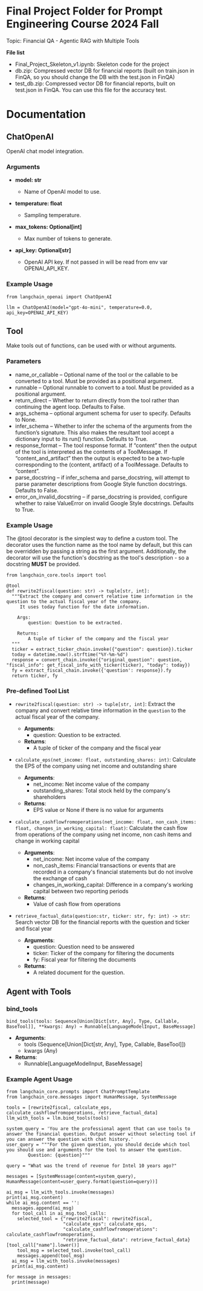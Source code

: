 # Final Project Folder for Prompt Engineering Course 2024 Fall

Topic: Financial QA - Agentic RAG with Multiple Tools

**File list**
- Final_Project_Skeleton_v1.ipynb: Skeleton code for the project
- db.zip: Compressed vector DB for financial reports (built on train.json in FinQA, so you should change the DB with the test.json in FinQA)
- test_db.zip: Compressed vector DB for financial reports, built on test.json in FinQA. You can use this file for the accuracy test.

# Documentation

## ChatOpenAI

OpenAI chat model integration.

### Arguments

- **model: str**

  - Name of OpenAI model to use.

- **temperature: float**

  - Sampling temperature.

- **max_tokens: Optional[int]**

  - Max number of tokens to generate.

- **api_key: Optional[str]**

  - OpenAI API key. If not passed in will be read from env var OPENAI_API_KEY.

### Example Usage

```
from langchain_openai import ChatOpenAI

llm = ChatOpenAI(model="gpt-4o-mini", temperature=0.0, api_key=OPENAI_API_KEY)
```

## Tool

Make tools out of functions, can be used with or without arguments.

### Parameters

- name_or_callable – Optional name of the tool or the callable to be converted to a tool. Must be provided as a positional argument.
- runnable – Optional runnable to convert to a tool. Must be provided as a positional argument.
- return_direct – Whether to return directly from the tool rather than continuing the agent loop. Defaults to False.
- args_schema – optional argument schema for user to specify. Defaults to None.
- infer_schema – Whether to infer the schema of the arguments from the function’s signature. This also makes the resultant tool accept a dictionary input to its run() function. Defaults to True.
- response_format – The tool response format. If “content” then the output of the tool is interpreted as the contents of a ToolMessage. If “content_and_artifact” then the output is expected to be a two-tuple corresponding to the (content, artifact) of a ToolMessage. Defaults to “content”.
- parse_docstring – if infer_schema and parse_docstring, will attempt to parse parameter descriptions from Google Style function docstrings. Defaults to False.
- error_on_invalid_docstring – if parse_docstring is provided, configure whether to raise ValueError on invalid Google Style docstrings. Defaults to True.

### Example Usage

The @tool decorator is the simplest way to define a custom tool. The decorator uses the function name as the tool name by default, but this can be overridden by passing a string as the first argument. Additionally, the decorator will use the function's docstring as the tool's description - so a docstring **MUST** be provided.

```
from langchain_core.tools import tool

@tool
def rewrite2fiscal(question: str) -> tuple[str, int]:
  """Extract the company and convert relative time information in the question to the actual fiscal year of the company.
     It uses today function for the date information.

    Args:
        question: Question to be extracted.

    Returns:
        A tuple of ticker of the company and the fiscal year
  """
  ticker = extract_ticker_chain.invoke({"question": question}).ticker
  today = datetime.now().strftime("%Y-%m-%d")
  response = convert_chain.invoke({"original_question": question, "fiscal_info": get_fiscal_info_with_ticker(ticker), "today": today})
  fy = extract_fiscal_chain.invoke({'question': response}).fy
  return ticker, fy
```

### Pre-defined Tool List

- `rewrite2fiscal(question: str) -> tuple[str, int]`: Extract the company and convert relative time information in the `question` to the actual fiscal year of the company.
   - **Arguments**:
     - question: Question to be extracted.
   - **Returns**:
     - A tuple of ticker of the company and the fiscal year

- `calculate_eps(net_income: float, outstanding_shares: int)`: Calculate the EPS of the company using net income and outstanding share
   - **Arguments**:
      - net_income: Net income value of the company
      - outstanding_shares: Total stock held by the company's shareholders
   - **Returns**:
      - EPS value or None if there is no value for arguments

- `calculate_cashflowfromoperations(net_income: float, non_cash_items: float, changes_in_working_capital: float)`: Calculate the cash flow from operations of the company using net income, non cash items and change in working capital
   - **Arguments**:
      - net_income: Net income value of the company
      - non_cash_items: Financial transactions or events that are recorded in a company's financial statements but do not involve the exchange of cash
      - changes_in_working_capital: Difference in a company's working capital between two reporting periods
   - **Returns**:
      - Value of cash flow from operations

- `retrieve_factual_data(question:str, ticker: str, fy: int) -> str`: Search vector DB for the financial reports with the question and ticker and fiscal year
   - **Arguments**:
      - question: Question need to be answered
      - ticker: Ticker of the company for filtering the documents
      - fy: Fiscal year for filtering the documents
   - **Returns**:
      - A related document for the question.

## Agent with Tools

### bind_tools

`bind_tools(tools: Sequence[Union[Dict[str, Any], Type, Callable, BaseTool]], **kwargs: Any) → Runnable[LanguageModelInput, BaseMessage]`

- **Arguments**:
  - tools (Sequence[Union[Dict[str, Any], Type, Callable, BaseTool]])
  - kwargs (Any)
- **Returns**:
  - Runnable[LanguageModelInput, BaseMessage]

### Example Agent Usage

```
from langchain_core.prompts import ChatPromptTemplate
from langchain_core.messages import HumanMessage, SystemMessage

tools = [rewrite2fiscal, calculate_eps, calculate_cashflowfromoperations, retrieve_factual_data]
llm_with_tools = llm.bind_tools(tools)

system_query = 'You are the professional agent that can use tools to answer the financial question. Output answer without selecting tool if you can answer the question with chat history.'
user_query = """For the given question, you should decide which tool you should use and arguments for the tool to answer the question.
        Question: {question}"""

query = "What was the trend of revenue for Intel 10 years ago?"

messages = [SystemMessage(content=system_query), HumanMessage(content=user_query.format(question=query))]

ai_msg = llm_with_tools.invoke(messages)
print(ai_msg.content)
while ai_msg.content == '':
  messages.append(ai_msg)
  for tool_call in ai_msg.tool_calls:
    selected_tool = {"rewrite2fiscal": rewrite2fiscal,
                     "calculate_eps": calculate_eps,
                     "calculate_cashflowfromoperations": calculate_cashflowfromoperations,
                     "retrieve_factual_data": retrieve_factual_data}[tool_call["name"].lower()]
    tool_msg = selected_tool.invoke(tool_call)
    messages.append(tool_msg)
  ai_msg = llm_with_tools.invoke(messages)
  print(ai_msg.content)

for message in messages:
  print(message)
```
